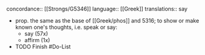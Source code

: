 concordance:: [[Strongs/G5346]] 
language:: [[Greek]] 
translations:: say

- prop. the same as the base of [[Greek/phos]] and 5316; to show or make known one's thoughts, i.e. speak or say:
	- say (57x)
	- affirm (1x)
- TODO Finish #Do-List